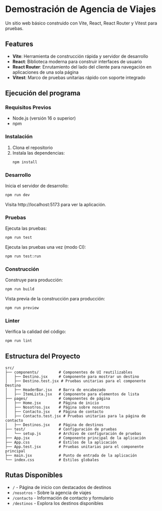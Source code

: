 # Demostración de Agencia de Viajes

Un sitio web básico construido con Vite, React, React Router y Vitest para pruebas.

## Features

- **Vite**: Herramienta de construcción rápida y servidor de desarrollo
- **React**: Biblioteca moderna para construir interfaces de usuario
- **React Router**: Enrutamiento del lado del cliente para navegación en aplicaciones de una sola página
- **Vitest**: Marco de pruebas unitarias rápido con soporte integrado

## Ejecución del programa

### Requisitos Previos

- Node.js (versión 16 o superior)
- npm

### Instalación

1. Clona el repositorio
2. Instala las dependencias:
   ```bash
   npm install
   ```

### Desarrollo

Inicia el servidor de desarrollo:
```bash
npm run dev
```

Visita http://localhost:5173 para ver la aplicación.

### Pruebas

Ejecuta las pruebas:
```bash
npm run test
```

Ejecuta las pruebas una vez (modo CI):
```bash
npm run test:run
```

### Construcción

Construye para producción:
```bash
npm run build
```

Vista previa de la construcción para producción:
```bash
npm run preview
```

### Linter

Verifica la calidad del código:
```bash
npm run lint
```

## Estructura del Proyecto

```
src/
├── components/         # Componentes de UI reutilizables
│   ├── Destino.jsx     # Componente para mostrar un destino
│   ├── Destino.test.jsx # Pruebas unitarias para el componente Destino
│   ├── HeaderBar.jsx   # Barra de encabezado
│   ├── ItemLista.jsx   # Componente para elementos de lista
├── pages/              # Componentes de página
│   ├── Home.jsx        # Página de inicio
│   ├── Nosotros.jsx    # Página sobre nosotros
│   ├── Contacto.jsx    # Página de contacto
│   ├── Contacto.test.jsx # Pruebas unitarias para la página de contacto
│   ├── Destinos.jsx    # Página de destinos
├── test/               # Configuración de pruebas
│   └── setup.js        # Archivo de configuración de pruebas
├── App.jsx             # Componente principal de la aplicación
├── App.css             # Estilos de la aplicación
├── App.test.jsx        # Pruebas unitarias para el componente principal
├── main.jsx            # Punto de entrada de la aplicación
└── index.css           # Estilos globales
```

## Rutas Disponibles

- `/` - Página de inicio con destacados de destinos
- `/nosotros` - Sobre la agencia de viajes
- `/contacto` - Información de contacto y formulario
- `/destinos` - Explora los destinos disponibles